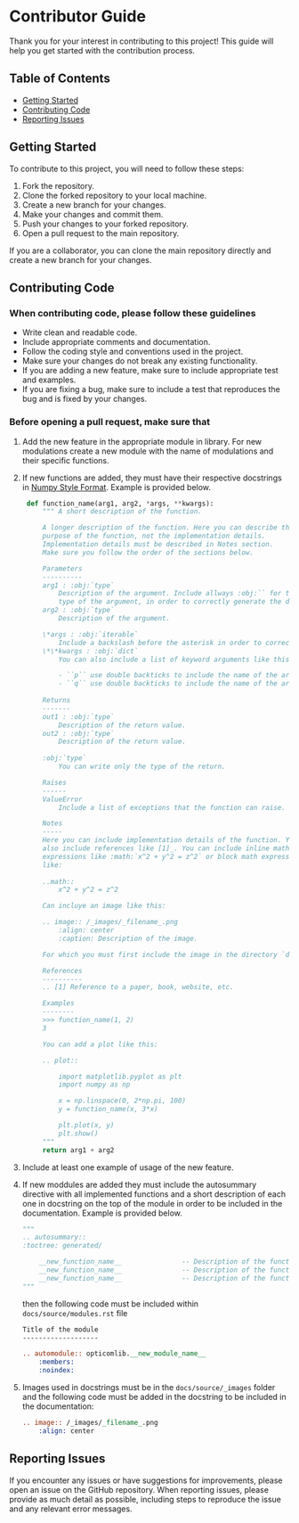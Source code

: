 # Contributor Guide

Thank you for your interest in contributing to this project! This guide will help you get started with the contribution process.

## Table of Contents

- [Getting Started](#getting-started)
- [Contributing Code](#contributing-code)
- [Reporting Issues](#reporting-issues)

## Getting Started

To contribute to this project, you will need to follow these steps:

1. Fork the repository.
2. Clone the forked repository to your local machine.
3. Create a new branch for your changes.
4. Make your changes and commit them.
5. Push your changes to your forked repository.
6. Open a pull request to the main repository.

If you are a collaborator, you can clone the main repository directly and create a new branch for your changes.

## Contributing Code

### When contributing code, please follow these guidelines

- Write clean and readable code.
- Include appropriate comments and documentation.
- Follow the coding style and conventions used in the project.
- Make sure your changes do not break any existing functionality.
- If you are adding a new feature, make sure to include appropriate test and examples.
- If you are fixing a bug, make sure to include a test that reproduces the bug and is fixed by your changes.

### Before opening a pull request, make sure that

1. Add the new feature in the appropriate module in library. For new modulations create a new module with the name of modulations and their specific functions.
2. If new functions are added, they must have their respective docstrings in [Numpy Style Format](https://numpydoc.readthedocs.io/en/latest/format.html). Example is provided below.

   ```python
    def function_name(arg1, arg2, *args, **kwargs):
        """ A short description of the function.

        A longer description of the function. Here you can describe the 
        purpose of the function, not the implementation details. 
        Implementation details must be described in Notes section.
        Make sure you follow the order of the sections below.

        Parameters
        ----------
        arg1 : :obj:`type`
            Description of the argument. Include allways :obj:`` for the 
            type of the argument, in order to correctly generate the documentation then.
        arg2 : :obj:`type`
            Description of the argument.

        \*args : :obj:`iterable`
            Include a backslash before the asterisk in order to correctly generate the documentation.
        \*\*kwargs : :obj:`dict`
            You can also include a list of keyword arguments like this.

            - ``p`` use double backticks to include the name of the argument.
            - ``q`` use double backticks to include the name of the argument.
        
        Returns
        -------
        out1 : :obj:`type`
            Description of the return value.
        out2 : :obj:`type`
            Description of the return value.
        
        :obj:`type`
            You can write only the type of the return.

        Raises
        ------
        ValueError
            Include a list of exceptions that the function can raise.

        Notes
        -----
        Here you can include implementation details of the function. You can 
        also include references like [1]_. You can include inline math
        expressions like :math:`x^2 + y^2 = z^2` or block math expressions
        like:
        
        ..math::
            x^2 + y^2 = z^2

        Can incluye an image like this:

        .. image:: /_images/_filename_.png
            :align: center
            :caption: Description of the image.

        For which you must first include the image in the directory `docs/source/_images`.

        References
        ----------
        .. [1] Reference to a paper, book, website, etc.

        Examples
        --------
        >>> function_name(1, 2)
        3

        You can add a plot like this:

        .. plot::

            import matplotlib.pyplot as plt
            import numpy as np

            x = np.linspace(0, 2*np.pi, 100)
            y = function_name(x, 3*x)

            plt.plot(x, y)
            plt.show()
        """
        return arg1 + arg2
    ```

3. Include at least one example of usage of the new feature.
4. If new moddules are added they must include the autosummary directive with all implemented functions and a short description of each one in docstring on the top of the module in order to be included in the documentation. Example is provided below.

    ```python
    """
    .. autosummary::
    :toctree: generated/

        __new_function_name__               -- Description of the function.
        __new_function_name__               -- Description of the function.
        __new_function_name__               -- Description of the function.
    """
    ```

    then the following code must be included within `docs/source/modules.rst` file

    ```rst
    Title of the module
    -------------------

    .. automodule:: opticomlib.__new_module_name__
        :members:
        :noindex:
    ```

5. Images used in docstrings must be in the `docs/source/_images` folder and the following code must be added in the docstring to be included in the documentation:

    ```rst
    .. image:: /_images/_filename_.png
        :align: center 
    ```

## Reporting Issues

If you encounter any issues or have suggestions for improvements, please open an issue on the GitHub repository. When reporting issues, please provide as much detail as possible, including steps to reproduce the issue and any relevant error messages.
